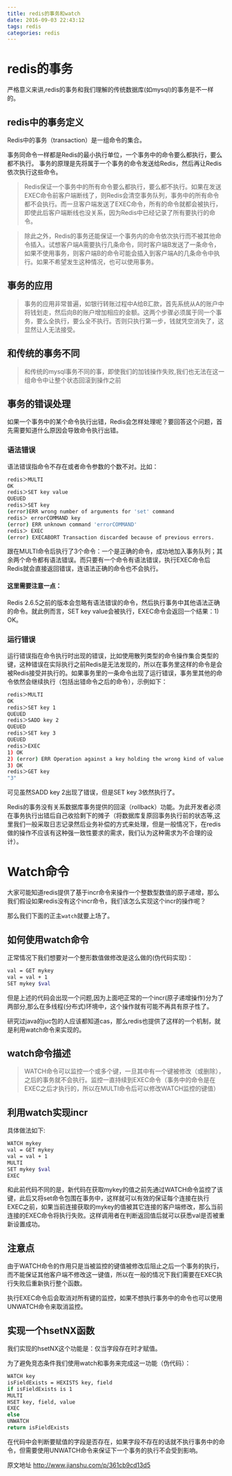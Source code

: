 ```yaml
---
title: redis的事务和watch
date: 2016-09-03 22:43:12
tags: redis
categories: redis
---
```

# redis的事务
严格意义来讲,redis的事务和我们理解的传统数据库(如mysql)的事务是不一样的。
<!-- more -->
## redis中的事务定义
Redis中的事务（transaction）是一组命令的集合。

事务同命令一样都是Redis的最小执行单位，一个事务中的命令要么都执行，要么都不执行。
事务的原理是先将属于一个事务的命令发送给Redis，然后再让Redis依次执行这些命令。

>Redis保证一个事务中的所有命令要么都执行，要么都不执行。如果在发送EXEC命令前客户端断线了，则Redis会清空事务队列，事务中的所有命令都不会执行。而一旦客户端发送了EXEC命令，所有的命令就都会被执行，即使此后客户端断线也没关系，因为Redis中已经记录了所有要执行的命令。

>除此之外，Redis的事务还能保证一个事务内的命令依次执行而不被其他命令插入。试想客户端A需要执行几条命令，同时客户端B发送了一条命令，如果不使用事务，则客户端B的命令可能会插入到客户端A的几条命令中执行。如果不希望发生这种情况，也可以使用事务。

## 事务的应用
>事务的应用非常普遍，如银行转账过程中A给B汇款，首先系统从A的账户中将钱划走，然后向B的账户增加相应的金额。这两个步骤必须属于同一个事务，要么全执行，要么全不执行。否则只执行第一步，钱就凭空消失了，这显然让人无法接受。

## 和传统的事务不同
>和传统的mysql事务不同的事，即使我们的加钱操作失败,我们也无法在这一组命令中让整个状态回滚到操作之前

## 事务的错误处理
如果一个事务中的某个命令执行出错，Redis会怎样处理呢？要回答这个问题，首先需要知道什么原因会导致命令执行出错。

### 语法错误
语法错误指命令不存在或者命令参数的个数不对。比如：
````bash
redis＞MULTI
OK
redis＞SET key value
QUEUED
redis＞SET key
(error)ERR wrong number of arguments for 'set' command
redis＞ errorCOMMAND key
(error) ERR unknown command 'errorCOMMAND'
redis＞ EXEC
(error) EXECABORT Transaction discarded because of previous errors.
````
跟在MULTI命令后执行了3个命令：一个是正确的命令，成功地加入事务队列；其余两个命令都有语法错误。而只要有一个命令有语法错误，执行EXEC命令后Redis就会直接返回错误，连语法正确的命令也不会执行。

#### 这里需要注意一点：
Redis 2.6.5之前的版本会忽略有语法错误的命令，然后执行事务中其他语法正确的命令。就此例而言，SET key value会被执行，EXEC命令会返回一个结果：1) OK。

### 运行错误
运行错误指在命令执行时出现的错误，比如使用散列类型的命令操作集合类型的键，这种错误在实际执行之前Redis是无法发现的，所以在事务里这样的命令是会被Redis接受并执行的。如果事务里的一条命令出现了运行错误，事务里其他的命令依然会继续执行（包括出错命令之后的命令），示例如下：
````bash
redis＞MULTI
OK
redis＞SET key 1
QUEUED
redis＞SADD key 2
QUEUED
redis＞SET key 3
QUEUED
redis＞EXEC
1) OK
2) (error) ERR Operation against a key holding the wrong kind of value
3) OK
redis＞GET key
"3"
````
可见虽然SADD key 2出现了错误，但是SET key 3依然执行了。

Redis的事务没有关系数据库事务提供的回滚（rollback）功能。为此开发者必须在事务执行出错后自己收拾剩下的摊子（将数据库复原回事务执行前的状态等,这里我们一般采取日志记录然后业务补偿的方式来处理，但是一般情况下，在redis做的操作不应该有这种强一致性要求的需求，我们认为这种需求为不合理的设计）。

# Watch命令
大家可能知道redis提供了基于incr命令来操作一个整数型数值的原子递增，那么我们假设如果redis没有这个incr命令，我们该怎么实现这个incr的操作呢？

那么我们下面的正主`watch`就要上场了。

## 如何使用watch命令
正常情况下我们想要对一个整形数值做修改是这么做的(伪代码实现)：
````bash
val = GET mykey
val = val + 1
SET mykey $val
````
但是上述的代码会出现一个问题,因为上面吧正常的一个incr(原子递增操作)分为了两部分,那么在多线程(分布式)环境中，这个操作就有可能不再具有原子性了。

研究过java的juc包的人应该都知道cas，那么redis也提供了这样的一个机制，就是利用watch命令来实现的。

## watch命令描述
>WATCH命令可以监控一个或多个键，一旦其中有一个键被修改（或删除），之后的事务就不会执行。监控一直持续到EXEC命令（事务中的命令是在EXEC之后才执行的，所以在MULTI命令后可以修改WATCH监控的键值）

## 利用watch实现incr
具体做法如下:
````bash
WATCH mykey
val = GET mykey
val = val + 1
MULTI
SET mykey $val
EXEC
````
和此前代码不同的是，新代码在获取mykey的值之前先通过WATCH命令监控了该键，此后又将set命令包围在事务中，这样就可以有效的保证每个连接在执行EXEC之前，如果当前连接获取的mykey的值被其它连接的客户端修改，那么当前连接的EXEC命令将执行失败。这样调用者在判断返回值后就可以获悉val是否被重新设置成功。

## 注意点
由于WATCH命令的作用只是当被监控的键值被修改后阻止之后一个事务的执行，而不能保证其他客户端不修改这一键值，所以在一般的情况下我们需要在EXEC执行失败后重新执行整个函数。

执行EXEC命令后会取消对所有键的监控，如果不想执行事务中的命令也可以使用UNWATCH命令来取消监控。

## 实现一个hsetNX函数
我们实现的hsetNX这个功能是：仅当字段存在时才赋值。

为了避免竞态条件我们使用watch和事务来完成这一功能（伪代码）：
````bash
WATCH key  
isFieldExists = HEXISTS key, field  
if isFieldExists is 1  
MULTI  
HSET key, field, value  
EXEC  
else  
UNWATCH  
return isFieldExists
````
在代码中会判断要赋值的字段是否存在，如果字段不存在的话就不执行事务中的命令，但需要使用UNWATCH命令来保证下一个事务的执行不会受到影响。

原文地址 http://www.jianshu.com/p/361cb9cd13d5